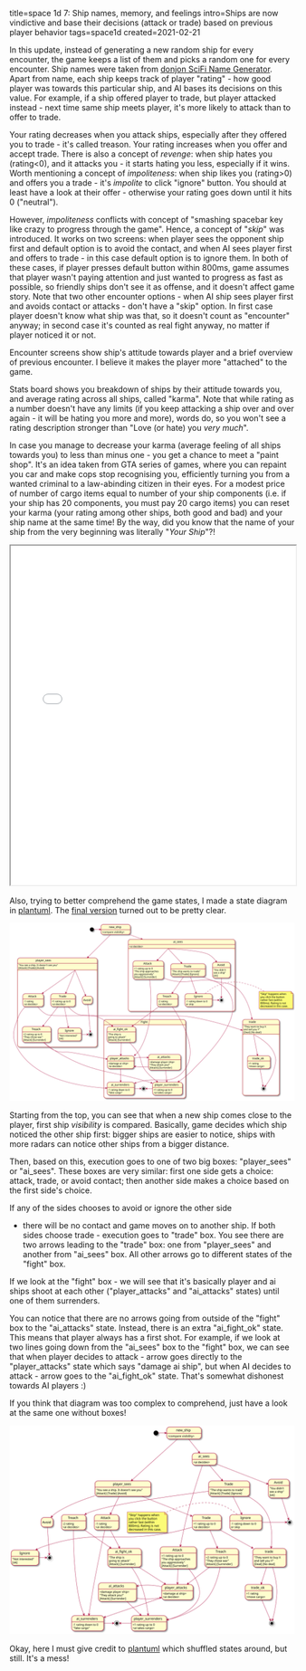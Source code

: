 title=space 1d 7: Ship names, memory, and feelings
intro=Ships are now vindictive and base their decisions (attack or trade) based on previous player behavior
tags=space1d
created=2021-02-21

In this update, instead of generating a new random ship for every encounter, the game keeps a list of them and picks a random one for every encounter.
Ship names were taken from [donjon SciFi Name Generator][g].
Apart from name, each ship keeps track of player "rating" - how good player was towards this particular ship, and AI bases its decisions on this value.
For example, if a ship offered player to trade, but player attacked instead - next time same ship meets player, it's more likely to attack than to offer to trade.

[g]: https://donjon.bin.sh/scifi/name/#type=sx;sx=spaceship

Your rating decreases when you attack ships, especially after they offered you to trade - it's called treason.
Your rating increases when you offer and accept trade.
There is also a concept of _revenge_: when ship hates you (rating<0), and it attacks you - it starts hating you less, especially if it wins.
Worth mentioning a concept of _impoliteness_: when ship likes you (rating>0) and offers you a trade - it's _impolite_ to click "ignore" button.
You should at least have a look at their offer - otherwise your rating goes down until it hits 0 ("neutral").

However, _impoliteness_ conflicts with concept of "smashing spacebar key like crazy to progress through the game".
Hence, a concept of "_skip_" was introduced.
It works on two screens:
when player sees the opponent ship first and default option is to avoid the contact, and
when AI sees player first and offers to trade - in this case default option is to ignore them.
In both of these cases, if player presses default button within 800ms,
game assumes that player wasn't paying attention and just wanted to progress as fast as possible,
so friendly ships don't see it as offense, and it doesn't affect game story.
Note that two other encounter options - when AI ship sees player first and avoids contact or attacks - don't have a "skip" option.
In first case player doesn't know what ship was that, so it doesn't count as "encounter" anyway;
in second case it's counted as real fight anyway, no matter if player noticed it or not.

Encounter screens show ship's attitude towards player and a brief overview of previous encounter.
I believe it makes the player more "attached" to the game.

Stats board shows you breakdown of ships by their attitude towards you,
and average rating across all ships, called "karma".
Note that while rating as a number doesn't have any limits
(if you keep attacking a ship over and over again - it will be hating you more and more),
words do, so you won't see a rating description stronger than "Love (or hate) you _very much_".

In case you manage to decrease your karma (average feeling of all ships towards you) to less than minus one - you get a chance to meet a "paint shop".
It's an idea taken from GTA series of games, where you can repaint you car and make cops stop recognising you,
efficiently turning you from a wanted criminal to a law-abinding citizen in their eyes.
For a modest price of number of cargo items equal to number of your ship components
(i.e. if your ship has 20 components, you must pay 20 cargo items)
you can reset your karma (your rating among other ships, both good and bad) and your ship name at the same time!
By the way, did you know that the name of your ship from the very beginning was literally "_Your Ship_"?!

<div>
<style>
img {max-width:100%; background: white}
iframe {width: 100%; height: 600px; background: white}
</style>
<iframe src="space-1d-7-ship-names-memory-and-feelings.htm"></iframe>
</div>

Also, trying to better comprehend the game states, I made a state diagram in [plantuml][p].
The [final version][f] turned out to be pretty clear.

[p]: https://plantuml.com/
[f]: http://www.plantuml.com/plantuml/uml/RLHDZ-Cs3BthLx2-zAF8ODfJ4GJ15YWAx6KFtHww60m6d9Y9YJYM836J2GRzxqjRKMH1FjbyfAJt7Ybz2e9UpgVUTDmIqCd95LeAEyzEs0x6FFto3Aij37Hv2HqxatvW3PkTFJdq16yS-9LxbkisvrUwolLu9VyIY4APG8wW2O92yphuk67Dds-MsmOmWEE4_UknfOZ9lKu4TyS8OYuat7KH5Bp3dm-3zPHWJiU_msP3GxlTcZcJDJJVx1dq7n16wW_mMQ2r58OVPOAlzjoKI-0fqdc6fuchVYSTp_Eow0tMaDGGc_-JIyZ9eLevOcqHIcqbye93AAvoACAf6hD3o4dg1XbQsd5B8SDJTx4CfGndalxcGoVmaGNkH-357ZE2ayXGJCeo6CxUAqVo8Q-kiFrTIMOXesNmCO-KGX7cLLEyLlywki851m6ny7g-mdyfXKCBWVf-70_urYJuwI_2NkVXYuLs_3Ffe3Ny-Xju51uECsnpicy4E_G7UpjqSYyLLD3xVMq1gaY7i8PLEYA6HUyKqIMbNHdCFJ5EPbpXx4RfZufM6yfjdX7rF_EP9LXtunYy6sCGbtP6XEZqTFq0dVDMXvP2p8p-uk7WAGH-e_xQA5nSmQz9phF1AAUSdnATgpSenT5ZemE8ZJgQcAxlUhmzUjgaCruid1kG4se0yks9QRdL9sMAyslJQ3mUOe-w7yTbQfMJoQlVwouWfh7STJQGSlPDX9SjSHBbbvvak3R5oKJvYnNWGKYD5sgdCnBJ-7_lgkhNqKjSDQw73sLn_52M1b1HdiqojFOoHFanOps48xifWfjXimtc7ULGPWvst50iH1-Q8hjiuAoYzh7ELdRcrqqzQV64X_IMJHItHK7iR0p7oV-XATAB17C1LBDV99VlG8HgZiYHNrsG6ric8u5yOfMi-cygFaiFH5KKEGWUAQItiwg1LR_QxdKo1Yi4VkmHs7syayrN7Py6EdIEXW2NZWQZPiEkPxLTEjAdNiGEngC67lOO17wwi7Gyc3yU7q_XvmVu9vBa07g2KKCyOQ0MU02jKs8QFHWbC-R9c4BvydYN9JeCgZ0ARCeSJD8-QN0-zTy1
[d]: space-1d-7-decisions.svg
[m]: space-1d-7-decisions-mess.svg

[![State diagram][d]][d]

Starting from the top, you can see that when a new ship comes close to the player, first ship _visibility_ is compared.
Basically, game decides which ship noticed the other ship first:
bigger ships are easier to notice, ships with more radars can notice other ships from a bigger distance.

Then, based on this, execution goes to one of two big boxes: "player\_sees" or "ai\_sees".
These boxes are very similar:
first one side gets a choice: attack, trade, or avoid contact;
then another side makes a choice based on the first side's choice.

If any of the sides chooses to avoid or ignore the other side
- there will be no contact and game moves on to another ship.
If both sides choose trade - execution goes to "trade" box.
You see there are two arrows leading to the "trade" box: one from "player\_sees" and another from "ai\_sees" box.
All other arrows go to different states of the "fight" box.

If we look at the "fight" box - we will see that it's basically player and ai ships shoot at each other
("player\_attacks" and "ai\_attacks" states) until one of them surrenders.

You can notice that there are no arrows going from outside of the "fight" box to the "ai\_attacks" state.
Instead, there is an extra "ai\_fight\_ok" state.
This means that player always has a first shot.
For example, if we look at two lines going down from the "ai\_sees" box to the "fight" box,
we can see that when player decides to attack - arrow goes directly to the "player\_attacks" state which says "damage ai ship",
but when AI decides to attack - arrow goes to the "ai\_fight\_ok" state.
That's somewhat dishonest towards AI players :)

If you think that diagram was too complex to comprehend, just have a look at the same one without boxes!

[![State diagram mess][m]][m]

Okay, here I must give credit to [plantuml][p] which shuffled states around, but still.
It's a mess!
